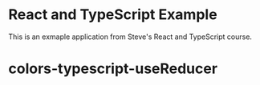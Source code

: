 # React and TypeScript Example

This is an exmaple application from Steve's React and TypeScript course.
# colors-typescript-useReducer
